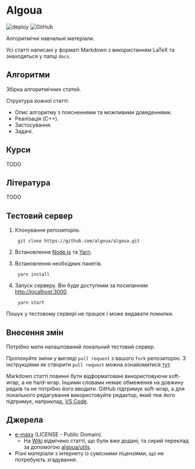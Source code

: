 # Algoua

![deploy](https://github.com/algoua/algoua/workflows/deploy/badge.svg?branch=main)
![GitHub](https://img.shields.io/github/license/algoua/algoua)

Алгоритмічні навчальні матеріали.

Усі статті написані у форматі Markdown з використанням LaTeX та знаходяться у папці `docs`.

## Алгоритми
Збірка алгоритмічних статей.

Структура кожної статті:

* Опис алгоритму з поясненнями та можливими доведеннями.
* Реалізація (C++).
* Застосування.
* Задачі.

## Курси

TODO

## Література

TODO

## Тестовий сервер

1. Клонування репозиторію.

        git clone https://github.com/algoua/algoua.git

2. Встановлення [Node.js](https://nodejs.org/en/download/) та [Yarn](https://yarnpkg.com/en/).

3. Встановлення необхідних пакетів.

        yarn install

4. Запуск серверу. Він буде доступним за посиланням [http://localhost:3000](http://localhost:3000).

        yarn start

Пошук у тестовому сервері не працює і може видавати помилки.

## Внесення змін

Потрібно мати налаштований локальний тестовий сервер.

Пропонуйте зміни у вигляді `pull request` з вашого `fork` репозиторію. З інструкціями як створити `pull request` можна ознайомитися [тут](https://docs.github.com/en/github/collaborating-with-issues-and-pull-requests/creating-a-pull-request-from-a-fork).

Markdown статті повинні бути відформатовані використовуючи soft-wrap, а не hard-wrap. Іншими словами немає обмеження на довжину рядків та не потрібно його вводити. GitHub підтримує soft-wrap, а для локального редагування використовуйте редактор, який теж його підтримує, наприклад, [VS Code](https://code.visualstudio.com/).

## Джерела

* [e-maxx](http://e-maxx.ru) (LICENSE - Public Domain).
  * На [Wiki](https://github.com/algoua/algoua/wiki/source_emaxx) відмічено статті, що були вже додані, та сирий переклад за допомогою [algoua/utils](https://github.com/algoua/utils).
* Різні матеріали з інтернету із сумісними ліцензіями, що не потребують згадування.
